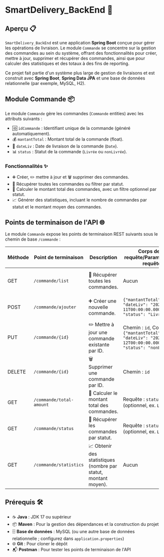 # SmartDelivery_BackEnd 🚚

## Aperçu 📋

`SmartDelivery_BackEnd` est une application **Spring Boot** conçue pour gérer les opérations de livraison. Le module `Commande` se concentre sur la gestion des commandes au sein du système, offrant des fonctionnalités pour créer, mettre à jour, supprimer et récupérer des commandes, ainsi que pour calculer des statistiques et des totaux à des fins de reporting.

Ce projet fait partie d'un système plus large de gestion de livraisons et est construit avec **Spring Boot**, **Spring Data JPA** et une base de données relationnelle (par exemple, MySQL, H2).

## Module Commande 📦

Le module `Commande` gère les commandes (`Commande` entities) avec les attributs suivants :
- 🆔 `idCommande` : Identifiant unique de la commande (généré automatiquement).
- 💰 `mantantTotal` : Montant total de la commande (float).
- 📅 `dateLiv` : Date de livraison de la commande (`Date`).
- 📊 `status` : Statut de la commande (`Livrée` ou `nonLivrée`).

### Fonctionnalités ✨
- ➕ Créer, ✏️ mettre à jour et 🗑️ supprimer des commandes.
- 📜 Récupérer toutes les commandes ou filtrer par statut.
- 🧮 Calculer le montant total des commandes, avec un filtre optionnel par statut.
- 📈 Générer des statistiques, incluant le nombre de commandes par statut et le montant moyen des commandes.

## Points de terminaison de l'API 🌐

Le module `Commande` expose les points de terminaison REST suivants sous le chemin de base `/commande` :

| Méthode | Point de terminaison       | Description                                      | Corps de la requête/Paramètres de requête     | Exemple de réponse                                                               |
|---------|----------------------------|--------------------------------------------------|-----------------------------------------------|----------------------------------------------------------------------------------|
| GET     | `/commande/list`           | 📜 Récupérer toutes les commandes.              | Aucun                                         | `[{"idCommande": 1, "mantantTotal": 100.0, "dateLiv": "2025-04-11T00:00:00.000+00:00", "status": "Livrée"}]` |
| POST    | `/commande/ajouter`        | ➕ Créer une nouvelle commande.                 | `{"mantantTotal": 100.0, "dateLiv": "2025-04-11T00:00:00.000+00:00", "status": "Livrée"}` | `{"idCommande": 1, "mantantTotal": 100.0, "dateLiv": "2025-04-11T00:00:00.000+00:00", "status": "Livrée"}` |
| PUT     | `/commande/{id}`           | ✏️ Mettre à jour une commande existante par ID. | Chemin : `id`, Corps : `{"mantantTotal": 150.0, "dateLiv": "2025-04-12T00:00:00.000+00:00", "status": "nonLivrée"}` | `{"idCommande": 1, "mantantTotal": 150.0, "dateLiv": "2025-04-12T00:00:00.000+00:00", "status": "nonLivrée"}` |
| DELETE  | `/commande/{id}`           | 🗑️ Supprimer une commande par ID.              | Chemin : `id`                                 | `"commande supprimé"` ou `"commande non supprimé"`                              |
| GET     | `/commande/total-amount`   | 🧮 Calculer le montant total des commandes.     | Requête : `status` (optionnel, ex. `Livrée`)  | `250.0`                                                                         |
| GET     | `/commande/status`         | 📜 Récupérer les commandes par statut.          | Requête : `status` (optionnel, ex. `Livrée`)  | `[{"idCommande": 1, "mantantTotal": 100.0, "dateLiv": "2025-04-11T00:00:00.000+00:00", "status": "Livrée"}]` |
| GET     | `/commande/statistics`     | 📈 Obtenir des statistiques (nombre par statut, montant moyen). | Aucun                                         | `{"countByStatus": {"Livrée": 1, "nonLivrée": 1}, "averageAmount": 150.0}`     |

## Prérequis 🛠️

- ☕ **Java** : JDK 17 ou supérieur
- 📦 **Maven** : Pour la gestion des dépendances et la construction du projet
- 🗄️ **Base de données** : MySQL (ou une autre base de données relationnelle ; configurez dans `application.properties`)
- 🌐 **Git** : Pour cloner le dépôt
- 📬 **Postman** : Pour tester les points de terminaison de l'API
